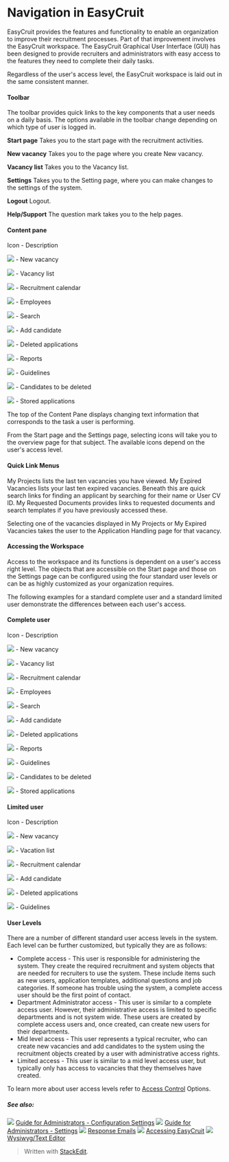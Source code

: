 # Navigation in EasyCruit

EasyCruit provides the features and functionality to enable an organization to improve their recruitment processes. Part of that improvement involves the EasyCruit workspace. The EasyCruit Graphical User Interface (GUI) has been designed to provide recruiters and administrators with easy access to the features they need to complete their daily tasks.

Regardless of the user's access level, the EasyCruit workspace is laid out in the same consistent manner.

#### Toolbar

The toolbar provides quick links to the key components that a user needs on a daily basis. The options available in the toolbar change depending on which type of user is logged in.

**Start page**
Takes you to the start page with the recruitment activities.

**New vacancy**
Takes you to the page where you create  New vacancy.

**Vacancy list**
Takes you to the  Vacancy list.

**Settings**
Takes you to the Setting page, where you can make changes to the settings of the system.

**Logout**
Logout.

**Help/Support**
The question mark takes you to the help pages.

#### Content pane

Icon - Description

![](../Resources/Images/new_vacancy.jpg) - New vacancy

![](../Resources/Images/vacancy_list.jpg) - Vacancy list

![](../Resources/Images/recruitment_calendar.jpg) - Recruitment calendar

![](../Resources/Images/employees.jpg) - Employees

![](../Resources/Images/search.jpg) - Search

![](../Resources/Images/add_candidate.jpg) - Add candidate

![](../Resources/Images/deleted_applications.jpg) - Deleted applications

![](../Resources/Images/reports.jpg) - Reports

![](../Resources/Images/guidelines.jpg) - Guidelines

![](../Resources/Images/candidates_to_be_deleted.jpg) - Candidates to be deleted

![](../Resources/Images/stored_applications.jpg) - Stored applications

The top of the  Content Pane  displays changing text information that corresponds to the task a user is performing.

From the  Start page  and the  Settings page, selecting icons will take you to the overview page for that subject. The available icons depend on the user's access level.

#### Quick Link Menus

My Projects  lists the last ten vacancies you have viewed.  My Expired Vacancies  lists your last ten expired vacancies. Beneath this are quick search links for finding an applicant by searching for their name or User CV ID.  My Requested Documents  provides links to requested documents and search templates if you have previously accessed these.

Selecting one of the vacancies displayed in  My Projects  or  My Expired Vacancies  takes the user to the  Application Handling  page for that vacancy.

#### Accessing the Workspace

Access to the workspace and its functions is dependent on a user's access right level. The objects that are accessible on the  Start page  and those on the  Settings page  can be configured using the four standard user levels or can be as highly customized as your organization requires.

The following examples for a standard complete user and a standard limited user demonstrate the differences between each user's access.

#### Complete user

Icon - Description

![](../Resources/Images/new_vacancy.jpg) - New vacancy

![](../Resources/Images/vacancy_list.jpg) - Vacancy list

![](../Resources/Images/recruitment_calendar.jpg) - Recruitment calendar

![](../Resources/Images/employees.jpg) - Employees

![](../Resources/Images/search.jpg) - Search

![](../Resources/Images/add_candidate.jpg) - Add candidate

![](../Resources/Images/deleted_applications.jpg) - Deleted applications

![](../Resources/Images/reports.jpg) - Reports

![](../Resources/Images/guidelines.jpg) - Guidelines

![](../Resources/Images/candidates_to_be_deleted.jpg) - Candidates to be deleted

![](../Resources/Images/stored_applications.jpg) - Stored applications

#### Limited user

Icon - Description

![](../Resources/Images/new_vacancy.jpg) - New vacancy

![](../Resources/Images/vacancy_list.jpg) - Vacation list

![](../Resources/Images/recruitment_calendar.jpg) - Recruitment calendar

![](../Resources/Images/add_candidate.jpg) - Add candidate

![](../Resources/Images/deleted_applications.jpg) - Deleted applications

![](../Resources/Images/guidelines.jpg) - Guidelines

#### User Levels

There are a number of different standard user access levels in the system. Each level can be further customized, but typically they are as follows:

-   Complete access  - This user is responsible for administering the system. They create the required recruitment and system objects that are needed for recruiters to use the system. These include items such as new users, application templates, additional questions and job categories. If someone has trouble using the system, a complete access user should be the first point of contact.
-   Department Administrator access  - This user is similar to a complete access user. However, their administrative access is limited to specific departments and is not system wide. These users are created by complete access users and, once created, can create new users for their departments.
-   Mid level access  - This user represents a typical recruiter, who can create new vacancies and add candidates to the system using the recruitment objects created by a user with administrative access rights.
-   Limited access  - This user is similar to a mid level access user, but typically only has access to vacancies that they themselves have created.

To learn more about user access levels refer to  [Access Control](access_control_options.htm)  Options.

##### See also:

![](../Resources/Images/icon-document-link.png) [Guide for Administrators - Configuration Settings](guide_for_administrators_configuration_settings.htm)
![](../Resources/Images/icon-document-link.png) [Guide for Administrators - Settings](guide_for_administrators_settings.htm)
![](../Resources/Images/icon-document-link.png) [Response Emails](response_emails.htm)
![](../Resources/Images/icon-document-link.png) [Accessing EasyCruit](accessing_easycruit.htm)
![](../Resources/Images/icon-document-link.png) [Wysiwyg/Text Editor](wysiwyg_text_editor.htm)




> Written with [StackEdit](https://stackedit.io/).
<!--stackedit_data:
eyJoaXN0b3J5IjpbMTE5NjQwMzQ1OF19
-->